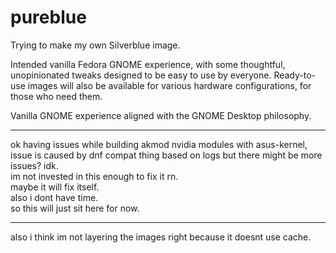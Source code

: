 # pureblue

Trying to make my own Silverblue image.

Intended vanilla Fedora GNOME experience, with some thoughtful, unopinionated
tweaks designed to be easy to use by everyone. Ready-to-use images will also be
available for various hardware configurations, for those who need them.

Vanilla GNOME experience aligned with the GNOME Desktop philosophy.

---

ok having issues while building akmod nvidia modules with asus-kernel, issue is caused by dnf compat thing based on logs but there might be more issues? idk.<br/>
im not invested in this enough to fix it rn.<br/>
maybe it will fix itself.<br/>
also i dont have time.<br/>
so this will just sit here for now.

---

also i think im not layering the images right because it doesnt use cache.
